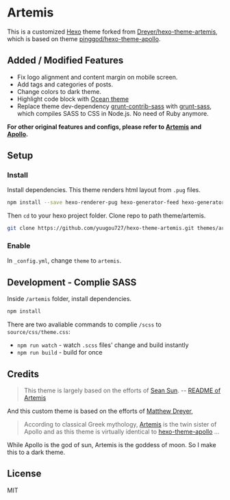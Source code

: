 # Artemis

This is a customized [Hexo](http://hexo.io) theme forked from [Dreyer/hexo-theme-artemis](https://github.com/Dreyer/hexo-theme-artemis), which is based on theme [pinggod/hexo-theme-apollo](https://github.com/pinggod/hexo-theme-apollo).

## Added / Modified Features

- Fix logo alignment and content margin on mobile screen.
- Add tags and categories of posts.
- Change colors to dark theme.
- Highlight code block with [Ocean theme](https://github.com/isagalaev/highlight.js/blob/master/src/styles/ocean.css)
- Replace theme dev-dependency [grunt-contrib-sass](https://github.com/gruntjs/grunt-contrib-sass) with [grunt-sass](https://github.com/sindresorhus/grunt-sass), which compiles SASS to CSS in Node.js. No need of Ruby anymore.

**For other original features and configs, please refer to [Artemis](https://github.com/Dreyer/hexo-theme-artemis) and [Apollo](https://github.com/pinggod/hexo-theme-apollo).**


## Setup

### Install

Install dependencies. This theme renders html layout from `.pug` files. 

```bash
npm install --save hexo-renderer-pug hexo-generator-feed hexo-generator-sitemap
```

Then `cd` to your hexo project folder. Clone repo to path theme/artemis.
```bash
git clone https://github.com/yuugou727/hexo-theme-artemis.git themes/artemis
```

### Enable

In `_config.yml`, change `theme` to `artemis`.

## Development - Complie SASS

Inside `/artemis` folder, install dependencies.

```bash
npm install
```

There are two avaliable commands to complie `/scss` to `source/css/theme.css`:

- `npm run watch` - watch `.scss` files' change and build instantly
- `npm run build` - build for once


## Credits

>This theme is largely based on the efforts of [Sean Sun](https://github.com/pinggod).
> -- [README of Artemis](https://github.com/Dreyer/hexo-theme-artemis/blob/master/README.md)

And this custom theme is based on the efforts of [Matthew Dreyer](https://github.com/Dreyer), 

>According to classical Greek mythology, [Artemis](https://en.wikipedia.org/wiki/Artemis) is the twin sister of Apollo and as this theme is virtually identical to [hexo-theme-apollo](https://github.com/pinggod/hexo-theme-apollo) ...

While Apollo is the god of sun, Artemis is the goddess of moon. So I make this to a dark theme.

## License

MIT